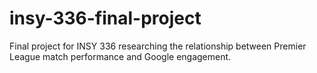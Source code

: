 # insy-336-final-project
Final project for INSY 336 researching the relationship between Premier League match performance and Google engagement.
